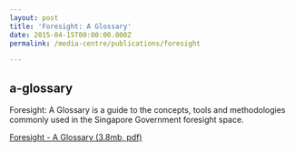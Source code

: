 ```yaml
---
layout: post
title: 'Foresight: A Glossary'
date: 2015-04-15T00:00:00.000Z
permalink: /media-centre/publications/foresight

---
```

a-glossary
---


   
Foresight: A Glossary is a guide to the concepts, tools and methodologies commonly used in the Singapore Government foresight space.



[Foresight - A Glossary (3.8mb, pdf)](https://github.com/isomerpages/isomerpages-stratgroup/raw/master/images/PublicationImages/PDFs/csf-csc_foresight--a-glossary.pdf)


